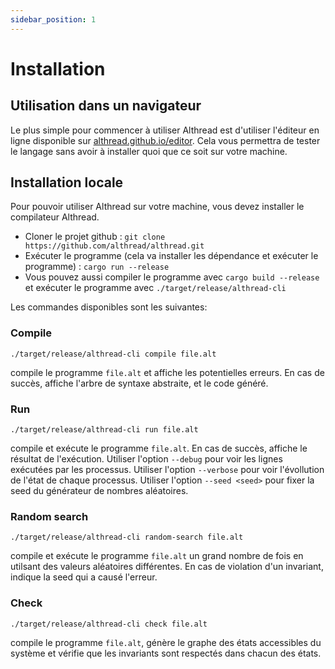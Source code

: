 ```yaml
---
sidebar_position: 1
---
```


# Installation

## Utilisation dans un navigateur

Le plus simple pour commencer à utiliser Althread est d'utiliser l'éditeur en ligne disponible sur [althread.github.io/editor](https://althread.github.io/editor). Cela vous permettra de tester le langage sans avoir à installer quoi que ce soit sur votre machine.

## Installation locale

Pour pouvoir utiliser Althread sur votre machine, vous devez installer le compilateur Althread. 

* Cloner le projet github : `git clone https://github.com/althread/althread.git`
* Exécuter le programme (cela va installer les dépendance et exécuter le programme) : `cargo run --release`
* Vous pouvez aussi compiler le programme avec `cargo build --release` et exécuter le programme avec `./target/release/althread-cli`

Les commandes disponibles sont les suivantes:

### Compile

```
./target/release/althread-cli compile file.alt
```

compile le programme `file.alt` et affiche les potentielles erreurs. En cas de succès, affiche l'arbre de syntaxe abstraite, et le code généré.

### Run
    
```
./target/release/althread-cli run file.alt
```
compile et exécute le programme `file.alt`. En cas de succès, affiche le résultat de l'exécution. Utiliser l'option `--debug` pour voir les lignes exécutées par les processus. Utiliser l'option `--verbose` pour voir l'évollution de l'état de chaque processus. Utiliser l'option `--seed <seed>` pour fixer la seed du générateur de nombres aléatoires.

### Random search

```
./target/release/althread-cli random-search file.alt
```
compile et exécute le programme `file.alt` un grand nombre de fois en utilsant des valeurs aléatoires différentes. En cas de violation d'un invariant, indique la seed qui a causé l'erreur.


### Check

```
./target/release/althread-cli check file.alt
```

compile le programme `file.alt`, génère le graphe des états accessibles du système et vérifie que les invariants sont respectés dans chacun des états.




